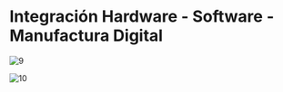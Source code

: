 Integración Hardware - Software - Manufactura Digital
====================================================
![9](https://i.postimg.cc/BQftVh62/Integrci-n.jpg)

![10](https://i.postimg.cc/zXr5Yvgc/Integrci-n-1.jpg)